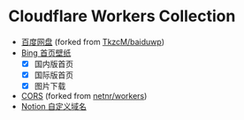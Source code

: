 # Cloudflare Workers Collection

- [百度网盘](baidupan) (forked from [TkzcM/baiduwp](https://github.com/TkzcM/baiduwp))
- [Bing 首页壁纸](bing)
    - [x] 国内版首页
    - [x] 国际版首页
    - [x] 图片下载
- [CORS](cors) (forked from [netnr/workers](https://github.com/netnr/workers))
- [Notion 自定义域名](notion)